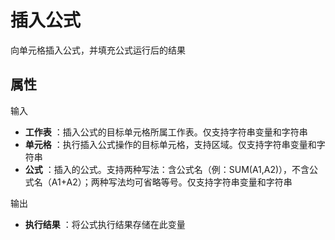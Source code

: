 # 插入公式

向单元格插入公式，并填充公式运行后的结果

## 属性

输入

- **工作表** ：插入公式的目标单元格所属工作表。仅支持字符串变量和字符串
- **单元格** ：执行插入公式操作的目标单元格，支持区域。仅支持字符串变量和字符串
- **公式** ：插入的公式。支持两种写法：含公式名（例：SUM(A1,A2)），不含公式名（A1+A2）；两种写法均可省略等号。仅支持字符串变量和字符串

输出

- **执行结果** ：将公式执行结果存储在此变量

